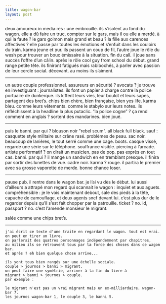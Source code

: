 ```yaml
---
title: wagon-bar
layout: post
---
```


deux amoureux in media res : une embrouille. 
ils s’isolent au fond du wagon. 
elle a dû faire un truc, compter sur le gars, mais il ou elle a merdé. 
à qui la faute ? 
le gars golmon mais grand et beau ? 
la fille aux carences affectives ? 
elle passe par toutes les émotions et s’enfuit dans les couloirs du train. 
karma jeune et pur. 
ils passent un coup de fil, l’autre joue le rôle du wesh pour trouver un bouc émissaire à la situation. 
fin du call. 
il joue sans succès l’offre d’un câlin. 
après le rôle cool guy from school du début. 
grand range petite tête. 
ils finiront fatigués mais rabibochés, à parler avec passion de leur cercle social. 
décevant. 
au moins ils s’aiment. 

---

un autre couple professionnel. 
assureurs en sécurité ? 
avocats ? 
je trouve en investiguant : journalistes. 
ils font un papier à charge contre la police portuaire de dunkerque. 
ils kiffent leurs vies, leur boulot et leurs sapes, partagent des bret’s. 
chips bien chère, bien française, bien yes life. 
karma bleu. 
comme leurs vêtements. 
comme le stabylo sur leurs notes. 
ils réfléchissent à la headline la plus putaclic. 
“la police cogne” ? 
ça rend comment en anglais ?
sortent des mandarines. 
bien joué. 

---

puis le banni. 
par qui ? 
blouson noir "rebel scum". 
all black full black. 
sauf : casquette style militaire sur crâne rasé. 
problèmes de peau. 
sac noir. 
beaucoup de lanières, le tout serré comme une cage. 
boots. 
casque vissé, regarde une série sur le téléphone. 
souffrance visible. 
piercing à l’arcade. 
artiste performatif ? 
on dirait un musicien. 
pas de pop. 
pas exprès en tout cas. 
banni. 
par qui ? 
il mange un sandwich en en tremblant presque. 
il finira par sortir des lunettes de vue. 
cadre noir. 
karma ? 
rouge. 
il partira le premier avec sa grosse vaporette de merde. 
bonne chance loser. 

---

pause pub. 
il rentre dans le wagon bar. 
je l’ai vu dès le début. 
lui aussi d’ailleurs a attrapé mon regard qui scannait le wagon : inquiet et aux aguets. 
compréhensible : je le vois maintenant debout, sale des pieds à la tête, capuche de camouflage, et deux agents sncf devant lui. 
c’est plus dur de le regarder depuis qu’il s’est fait chopper par la patrouille. 
ticket ? 
no. 
id, passport ? 
no. 
c’est l’amende monsieur le migrant.

salée comme une chips bret’s.

---

```
j'ai écrit ce texte d'une traite en regardant le wagon. tout est vrai.
on peut en tirer un livre.
on parlerait des quatres personnages indépendemment par chapitres,
au milieu ils se retrouvent tous par la force des choses dans ce wagon bar.
et après ? eh bien quelque chose arrive... 

ils sont tous bien rangés sur une échelle sociale.
couple > journos > banni > migrant.
on peut faire une symétrie, arriver à la fin du livre à
migrant > banni > journos > couple.
par exemple :

le migrant n'est pas un vrai migrant mais un ex-milliardaire. wagon-bar 7.
les journos wagon-bar 1, le couple 3, le banni 5.
```

